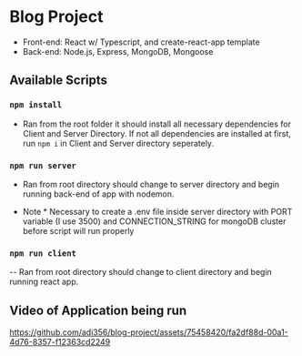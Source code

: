 # Blog Project
- Front-end: React w/ Typescript, and create-react-app template
- Back-end: Node.js, Express, MongoDB, Mongoose

## Available Scripts

### `npm install`
- Ran from the root folder it should install all necessary dependencies for Client and Server Directory. If not all dependencies are installed at first, run `npm i` in Client and Server directory seperately.

### `npm run server`
- Ran from root directory should change to server directory and begin running back-end of app with nodemon.
 * Note * Necessary to create a .env file inside server directory with PORT variable (I use 3500) and CONNECTION_STRING for mongoDB cluster before script will run properly

### `npm run client`
-- Ran from root directory should change to client directory and begin running react app.


## Video of Application being run

https://github.com/adi356/blog-project/assets/75458420/fa2df88d-00a1-4d76-8357-f12363cd2249

